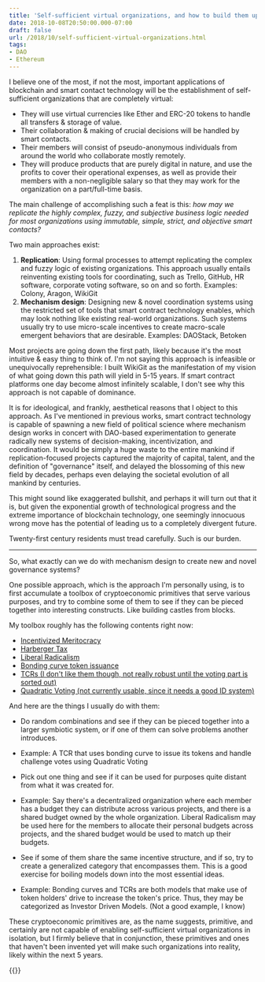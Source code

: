 ```yaml
---
title: 'Self-sufficient virtual organizations, and how to build them up'
date: 2018-10-08T20:50:00.000-07:00
draft: false
url: /2018/10/self-sufficient-virtual-organizations.html
tags: 
- DAO
- Ethereum
---
```


I believe one of the most, if not the most, important applications of blockchain and smart contact technology will be the establishment of self-sufficient organizations that are completely virtual:

*   They will use virtual currencies like Ether and ERC-20 tokens to handle all transfers & storage of value.
*   Their collaboration & making of crucial decisions will be handled by smart contacts.
*   Their members will consist of pseudo-anonymous individuals from around the world who collaborate mostly remotely.
*   They will produce products that are purely digital in nature, and use the profits to cover their operational expenses, as well as provide their members with a non-negligible salary so that they may work for the organization on a part/full-time basis.

The main challenge of accomplishing such a feat is this: _how may we replicate the highly complex, fuzzy, and subjective business logic needed for most organizations using immutable, simple, strict, and objective smart contacts?_

Two main approaches exist:

1.  **Replication**: Using formal processes to attempt replicating the complex and fuzzy logic of existing organizations. This approach usually entails reinventing existing tools for coordinating, such as Trello, GitHub, HR software, corporate voting software, so on and so forth. Examples: Colony, Aragon, WikiGit
2.  **Mechanism design**: Designing new & novel coordination systems using the restricted set of tools that smart contract technology enables, which may look nothing like existing real-world organizations. Such systems usually try to use micro-scale incentives to create macro-scale emergent behaviors that are desirable. Examples: DAOStack, Betoken

Most projects are going down the first path, likely because it's the most intuitive & easy thing to think of. I'm not saying this approach is infeasible or unequivocally reprehensible: I built WikiGit as the manifestation of my vision of what going down this path will yield in 5-15 years. If smart contract platforms one day become almost infinitely scalable, I don't see why this approach is not capable of dominance.

It is for ideological, and frankly, aesthetical reasons that I object to this approach. As I've mentioned in previous works, smart contract technology is capable of spawning a new field of political science where mechanism design works in concert with DAO-based experimentation to generate radically new systems of decision-making, incentivization, and coordination. It would be simply a huge waste to the entire mankind if replication-focused projects captured the majority of capital, talent, and the definition of "governance" itself, and delayed the blossoming of this new field by decades, perhaps even delaying the societal evolution of all mankind by centuries.

This might sound like exaggerated bullshit, and perhaps it will turn out that it is, but given the exponential growth of technological progress and the extreme importance of blockchain technology, one seemingly innocuous wrong move has the potential of leading us to a completely divergent future.

Twenty-first century residents must tread carefully. Such is our burden.

* * *

So, what exactly can we do with mechanism design to create new and novel governance systems?

One possible approach, which is the approach I'm personally using, is to first accumulate a toolbox of cryptoeconomic primitives that serve various purposes, and try to combine some of them to see if they can be pieced together into interesting constructs. Like building castles from blocks.

My toolbox roughly has the following contents right now:

*   [Incentivized Meritocracy](https://github.com/Betoken/documents/blob/master/Incentivized%20Meritocracies/Incentivized%20Meritocracies.pdf)
*   [Harberger Tax](https://medium.com/@simondlr/what-is-harberger-tax-where-does-the-blockchain-fit-in-1329046922c6)
*   [Liberal Radicalism](https://papers.ssrn.com/sol3/papers.cfm?abstract_id=3243656)
*   [Bonding curve token issuance](https://medium.com/@simondlr/tokens-2-0-curved-token-bonding-in-curation-markets-1764a2e0bee5)
*   [TCRs (I don't like them though, not really robust until the voting part is sorted out)](https://medium.com/@ilovebagels/token-curated-registries-1-0-61a232f8dac7)
*   [Quadratic Voting (not currently usable, since it needs a good ID system)](https://papers.ssrn.com/sol3/papers.cfm?abstract_id=2003531)

And here are the things I usually do with them:

*   Do random combinations and see if they can be pieced together into a larger symbiotic system, or if one of them can solve problems another introduces.

*   Example: A TCR that uses bonding curve to issue its tokens and handle challenge votes using Quadratic Voting

*   Pick out one thing and see if it can be used for purposes quite distant from what it was created for.

*   Example: Say there's a decentralized organization where each member has a budget they can distribute across various projects, and there is a shared budget owned by the whole organization. Liberal Radicalism may be used here for the members to allocate their personal budgets across projects, and the shared budget would be used to match up their budgets.

*   See if some of them share the same incentive structure, and if so, try to create a generalized category that encompasses them. This is a good exercise for boiling models down into the most essential ideas.

*   Example: Bonding curves and TCRs are both models that make use of token holders' drive to increase the token's price. Thus, they may be categorized as Investor Driven Models. (Not a good example, I know)

These cryptoeconomic primitives are, as the name suggests, primitive, and certainly are not capable of enabling self-sufficient virtual organizations in isolation, but I firmly believe that in conjunction, these primitives and ones that haven't been invented yet will make such organizations into reality, likely within the next 5 years.

{{<remarkbox>}}
